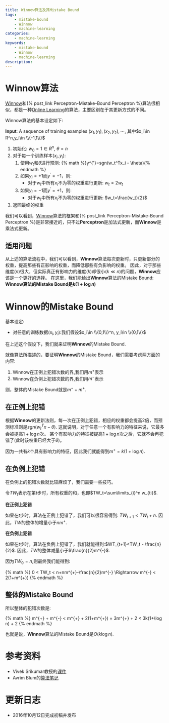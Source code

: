 ```yaml
---
title: Winnow算法及其Mistake Bound
tags:
    - mistake-bound
    - Winnow
    - machine-learning
categories:
    - machine-learning
keywords:
    - mistake-bound
    - Winnow
    - machine-learning
description:
---
```


# Winnow算法

[Winnow][]和{% post_link Perceptron-Mistake-Bound Perceptron %}算法很相似，都是一种[Online Learning][]的算法，主要区别在于其更新方式的不同。

Winnow算法的基本设定如下:

**Input**: A sequence of training examples $(x_1,y_1),(x_2,y_2),\cdots$, 其中$x_i\in R^n,y_i\in \\{-1,1\\}$

1. 初始化: $w_0=1\in R^n$, $\theta = n$
2. 对于每一个训练样本$(x_i,y_i)$:
    1. 使用$w_t$和$\theta$进行预测: {% math %}y^{'}=sgn(w_t^Tx_i - \theta){% endmath %}
    2. 如果$y_i=+1$而$y^{'}=-1$，则:
        - 对于$w_t$中所有$x_i$不为零的权重进行更新: $w_t=2w_t$
    3. 如果$y_i=-1$而$y^{'}=+1$，则:
        - 对于$w_t$中所有$x_i$不为零的权重进行更新: $w_t=\frac{w_t}{2}$
3. 返回最终的权重

我们可以看到，[Winnow][]算法的框架和{% post_link Perceptron-Mistake-Bound Perceptron %}是非常接近的，只不过**Perceptron**是加法式更新，而**Winnow**是乘法式更新。

## 适用问题

从上述的算法流程中，我们可以看到，**Winnow**算法每次更新时，只更新部分的权重，提高那些有正影响的权重，而降低那些有负影响的权重。
因此，对于那些维度($n$)很大，但实际真正有影响力的维度($k$)却很小($k\ll n$)的问题，**Winnow**应该是一个更好的选择。
在这里，我们能给出**Winnow**算法的Mistake Bound: **Winnow算法的Mistake Bound是$k(1+\log n)$**

# Winnow的Mistake Bound

基本设定:

- 对任意的训练数据$(x_i,y_i)$:我们假设$x_i\in \\{0,1\\}^n, y_i\in \\{0,1\\}$

在上述这个假设下，我们就来证明**Winnow**的Mistake Bound.

就像算法所描述的，要证明**Winnow**的Mistake Bound，我们需要考虑两方面的内容:

1. Winnow在正例上犯错次数的界,我们用$m^{+}$表示
2. Winnow在负例上犯错次数的界,我们用$m^{-}$表示

则，整体的Mistake Bound就是$m^{-}+m^{+}$.

## 在正例上犯错

根据**Winnow**的更新法则，每一次在正例上犯错，相应的权重都会提高2倍，而预测标准则是$sgn(w_t^T x - \theta)$.
这就说明，对于任意一个有影响力的特征来说，它最多会被提高$1+\log n$次。
某个有影响力的特征被提高$1+\log n$次之后，它就不会再犯错了(此时该权重已经大于$\theta$)。

因为一共有$k$个具有影响力的特征，因此我们就能得到$m^{+}=k(1+\log n)$.

## 在负例上犯错

在负例上的犯错次数就比较麻烦了，我们需要一些技巧。

令$TW_t$表示在第$t$步时，所有权重的和，也即$TW_t=\sum\limits_{i}^n w_{ti}$.

**在正例上犯错**

如果在$t$步时，算法在正例上犯错了，我们可以很容易得到: $TW_{t+1}<TW_t + n$.
因此，$TW$的整体的增量小于$nm^{+}$.

**在负例上犯错**

如果在$t$步时，算法在负例上犯错了，我们就能得到:$WT_{t+1}<TW_t - \frac{n}{2}$.
因此，$TW$的整体减量小于$\frac{n}{2}m^{-}$.

因为$TW_0=n$,则最终我们能得到:

{% math %}
0 < TW_t < n+nm^{+}-\frac{n}{2}m^{-} \Rightarrow m^{-} < 2(1+m^{+})
{% endmath %}

## 整体的Mistake Bound

所以整体的犯错次数是:

{% math %}
m^{+} + m^{-} < m^{+} + 2(1+m^{+}) = 3m^{+} + 2 < 3k(1+\log n) + 2
{% endmath %}

也就是说，**Winnow**算法的Mistake Bound是$O(k\log n)$.


# 参考资料

- Vivek Srikumar教授的[课件][Vivek]
- Avrim Blum的[算法笔记](https://www.cs.cmu.edu/~avrim/ML10/lect0120.txt)

# 更新日志

- 2016年10月12日完成初稿并发布


[Winnow]: https://en.wikipedia.org/wiki/Winnow_(algorithm)
[Online Learning]: https://en.wikipedia.org/wiki/Online_machine_learning
[Vivek]: http://svivek.com/teaching/machine-learning/fall2016/lectures/07-multiplicative-update.html
